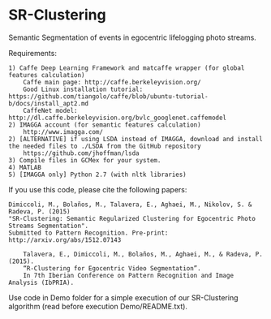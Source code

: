 # SR-Clustering
Semantic Segmentation of events in egocentric lifelogging photo streams.

Requirements:

	1) Caffe Deep Learning Framework and matcaffe wrapper (for global features calculation)
		Caffe main page: http://caffe.berkeleyvision.org/
		Good Linux installation tutorial: https://github.com/tiangolo/caffe/blob/ubuntu-tutorial-b/docs/install_apt2.md
		CaffeNet model: http://dl.caffe.berkeleyvision.org/bvlc_googlenet.caffemodel 
	2) IMAGGA account (for semantic features calculation)
		http://www.imagga.com/
	2) [ALTERNATIVE] if using LSDA instead of IMAGGA, download and install the needed files to ./LSDA from the GitHub repository
		https://github.com/jhoffman/lsda
	3) Compile files in GCMex for your system.
	4) MATLAB
	5) [IMAGGA only] Python 2.7 (with nltk libraries)


If you use this code, please cite the following papers:

	Dimiccoli, M., Bolaños, M., Talavera, E., Aghaei, M., Nikolov, S. & Radeva, P. (2015) 
	"SR-Clustering: Semantic Regularized Clustering for Egocentric Photo Streams Segmentation". 
	Submitted to Pattern Recognition. Pre-print: http://arxiv.org/abs/1512.07143

        Talavera, E., Dimiccoli, M., Bolaños, M., Aghaei, M., & Radeva, P. (2015).
        “R-Clustering for Egocentric Video Segmentation”. 
        In 7th Iberian Conference on Pattern Recognition and Image Analysis (IbPRIA).

Use code in Demo folder for a simple execution of our SR-Clustering algorithm (read before execution Demo/README.txt).
